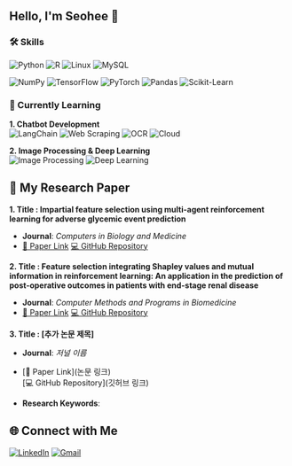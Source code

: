 ## Hello, I'm Seohee 👋

### 🛠 Skills
![Python](https://img.shields.io/badge/Python-3776AB?style=flat&logo=python&logoColor=white)
![R](https://img.shields.io/badge/R-276DC3?style=flat&logo=r&logoColor=white)
![Linux](https://img.shields.io/badge/Linux-FCC624?style=flat&logo=linux&logoColor=black)
![MySQL](https://img.shields.io/badge/MySQL-4479A1?style=flat&logo=mysql&logoColor=white)

![NumPy](https://img.shields.io/badge/NumPy-013243?style=flat&logo=numpy&logoColor=white)
![TensorFlow](https://img.shields.io/badge/TensorFlow-FF6F00?style=flat&logo=tensorflow&logoColor=white)
![PyTorch](https://img.shields.io/badge/PyTorch-EE4C2C?style=flat&logo=pytorch&logoColor=white)
![Pandas](https://img.shields.io/badge/Pandas-150458?style=flat&logo=pandas&logoColor=white)
![Scikit-Learn](https://img.shields.io/badge/Scikit%20Learn-F7931E?style=flat&logo=scikit-learn&logoColor=white)


### 🧠 Currently Learning

**1. Chatbot Development**  
![LangChain](https://img.shields.io/badge/LangChain-00BFFF?style=flat&logo=chain&logoColor=white) 
![Web Scraping](https://img.shields.io/badge/Web%20Scraping-4CAF50?style=flat&logo=scrapinghub&logoColor=white)
![OCR](https://img.shields.io/badge/OCR-FFA500?style=flat&logo=ocr&logoColor=white)
![Cloud](https://img.shields.io/badge/Cloud%20Services-4285F4?style=flat&logo=google-cloud&logoColor=white)

**2. Image Processing & Deep Learning**  
![Image Processing](https://img.shields.io/badge/Image%20Processing-696969?style=flat&logo=opencv&logoColor=white)
![Deep Learning](https://img.shields.io/badge/Deep%20Learning-FF6F00?style=flat&logo=tensorflow&logoColor=white)


## 📄 My Research Paper
**1. Title : Impartial feature selection using multi-agent reinforcement learning for adverse glycemic event prediction**
   - **Journal**: *Computers in Biology and Medicine*  
   - [📄 Paper Link](https://www.sciencedirect.com/science/article/pii/S001048252400341X?casa_token=hLZXFbOh23cAAAAA:hcaI-JLB53Bpn26rhG8eHdc-xXn7YHzpkYiVDfgf24gAwUl0faagI2Ty1nY2Cp5ufdLYJsYs_nc)
     [💻 GitHub Repository](https://github.com/heeseo11/Impartial-Feature-Selection-using-Multi-Agent-Reinforcement-Learning)  

**2. Title : Feature selection integrating Shapley values and mutual information in reinforcement learning: An application in the prediction of post-operative outcomes in patients with end-stage renal disease**
   - **Journal**: *Computer Methods and Programs in Biomedicine*  
   - [📄 Paper Link](https://www.sciencedirect.com/science/article/pii/S0169260724004097?casa_token=req3wVWAv8cAAAAA:cfDmqnLz5wBjCXvMzP1zktiUbwEKL_RyNnsO1aMMpoP4YD22tDyoZ7IJbnY0QSbP2ZutZZlaUA)
     [💻 GitHub Repository](https://github.com/heeseo11/Multi-Agent-Reinforcement-Learning-based-Feature-Selection-Algorithm-for-Class-Imbalance-Problem?tab=readme-ov-file)
     
**3. Title : [추가 논문 제목]**
   - **Journal**: *저널 이름*  
   - [📄 Paper Link](논문 링크)  
     [💻 GitHub Repository](깃허브 링크)
     
   - **Research Keywords**: 

## 🌐 Connect with Me
[![LinkedIn](https://img.shields.io/badge/LinkedIn-0A66C2?style=flat&logo=linkedin&logoColor=white)](https://www.linkedin.com/in/seohee-kim-91a95b304/)
[![Gmail](https://img.shields.io/badge/Gmail-D14836?style=flat&logo=gmail&logoColor=white)](mailto:rlawjdghl456@gmail.com)

